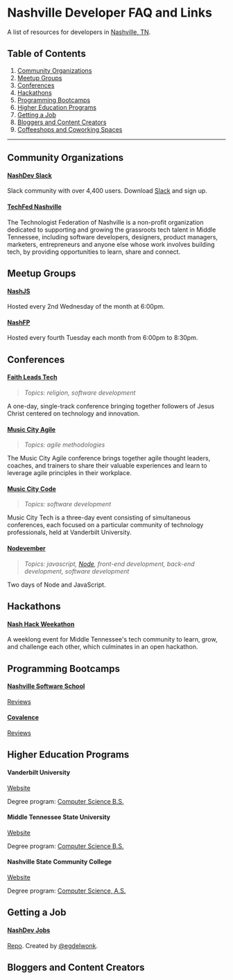 # Nashville Developer FAQ and Links
A list of resources for developers in [Nashville, TN](https://www.google.com/maps/place/Nashville,+TN).

## Table of Contents
1. [Community Organizations](#community-organizations)
1. [Meetup Groups](#meetup-groups)
1. [Conferences](#conferences)
1. [Hackathons](#hackathons)
1. [Programming Bootcamps](#programming-bootcamps)
1. [Higher Education Programs](#higher-education-programs)
1. [Getting a Job](#getting-a-job)
1. [Bloggers and Content Creators](#bloggers-and-content-creators)
1. [Coffeeshops and Coworking Spaces](#coffeeshops-and-coworking-spaces)

----

## Community Organizations

#### [NashDev Slack](https://nashdev.com)

Slack community with over 4,400 users. Download [Slack](https://slack.com/) and sign up. 

#### [TechFed Nashville](https://techfednashville.org/)

The Technologist Federation of Nashville is a non-profit organization dedicated to supporting and growing the grassroots tech talent in Middle Tennessee, including software developers, designers, product managers, marketers, entrepreneurs and anyone else whose work involves building tech, by providing opportunities to learn, share and connect.

## Meetup Groups

#### [NashJS](https://www.meetup.com/nashjs/)

Hosted every 2nd Wednesday of the month at 6:00pm.

#### [NashFP](http://nashfp.org/)

Hosted every fourth Tuesday each month from 6:00pm to 8:30pm.

## Conferences

#### [Faith Leads Tech](http://faithleads.tech/)

> *Topics: religion, software development*

A one-day, single-track conference bringing together followers of Jesus Christ centered on technology and innovation.

#### [Music City Agile](http://www.musiccitytech.com/conferences/music-city-agile/)

> *Topics: agile methodologies*

The Music City Agile conference brings together agile thought leaders, coaches, and trainers to share their valuable experiences and learn to leverage agile principles in their workplace.

#### [Music City Code](http://www.musiccitycode.com/)

> *Topics: software development*

Music City Tech is a three-day event consisting of simultaneous conferences, each focused on a particular community of technology professionals, held at Vanderbilt University.

#### [Nodevember](http://nodevember.org/)

> *Topics: javascript, [Node](https://nodejs.org/en/), front-end development, back-end development, software development*

Two days of Node and JavaScript.

## Hackathons

#### [Nash Hack Weekathon](https://nashhackweekathon.org)

A weeklong event for Middle Tennessee's tech community to learn, grow, and challenge each other, which culminates in an open hackathon.

## Programming Bootcamps

#### [Nashville Software School](http://nashvillesoftwareschool.com/)

[Reviews](https://www.coursereport.com/schools/nashville-software-school)

#### [Covalence](http://nashvillesoftwareschool.com/)

[Reviews](https://www.coursereport.com/schools/covalence)

## Higher Education Programs

#### Vanderbilt University

[Website](https://www.vanderbilt.edu/)

Degree program: [Computer Science B.S.](https://engineering.vanderbilt.edu/eecs/Undergraduate/index.php)

#### Middle Tennessee State University

[Website](https://www.mtsu.edu/)

Degree program: [Computer Science B.S.](https://www.mtsu.edu/programs/computer-science/)


#### Nashville State Community College

[Website](https://www.nscc.edu)

Degree program: [Computer Science, A.S.](https://www.nscc.edu/academics/degrees-certificates/computer-science-a-s)

## Getting a Job

#### [NashDev Jobs](https://jobs.nashdev.com/)

[Repo](https://github.com/nashdev/jobs). Created by [@egdelwonk](https://github.com/egdelwonk).

## Bloggers and Content Creators


